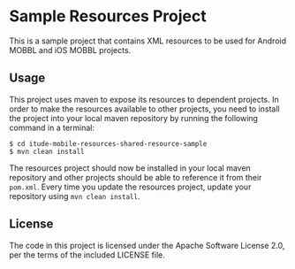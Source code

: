 # Sample Resources Project

This is a sample project that contains XML resources to be used for Android MOBBL and iOS MOBBL projects.

## Usage
This project uses maven to expose its resources to dependent projects. In order to make the resources available to other projects, you need to install the project into your local maven repository by running the following command in a terminal:

    $ cd itude-mobile-resources-shared-resource-sample
    $ mvn clean install

The resources project should now be installed in your local maven repository and other projects should be able to reference it from their `pom.xml`. Every time you update the resources project, update your repository using `mvn clean install`.

## License
The code in this project is licensed under the Apache Software License 2.0, per the terms of the included LICENSE file.

